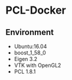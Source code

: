 # PCL-Docker

## Environment

- Ubuntu:16.04
- boost_1_58_0
- Eigen 3.2
- VTK with OpenGL2
- PCL 1.8.1